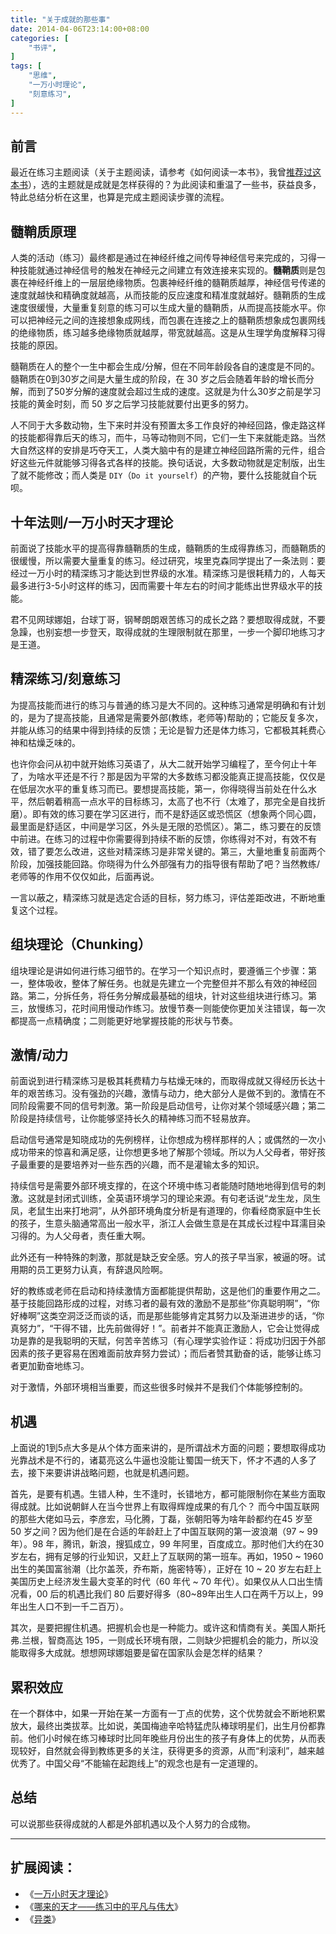 ```yaml
---
title: "关于成就的那些事"
date: 2014-04-06T23:14:00+08:00
categories: [
    "书评",
]
tags: [
    "思维",
    "一万小时理论",
    "刻意练习",
]
---
```


## 前言

最近在练习主题阅读（关于主题阅读，请参考《如何阅读一本书》，我曾[推荐过这本书](/post/2010/2010-12-02-how-to-reading/)），选的主题就是成就是怎样获得的？为此阅读和重温了一些书，获益良多，特此总结分析在这里，也算是完成主题阅读步骤的流程。

<!--more-->

## 髓鞘质原理

人类的活动（练习）最终都是通过在神经纤维之间传导神经信号来完成的，习得一种技能就通过神经信号的触发在神经元之间建立有效连接来实现的。**髓鞘质**则是包裹在神经纤维上的一层层绝缘物质。包裹神经纤维的髓鞘质越厚，神经信号传递的速度就越快和精确度就越高，从而技能的反应速度和精准度就越好。髓鞘质的生成速度很缓慢，大量重复刻意的练习可以生成大量的髓鞘质，从而提高技能水平。你可以把神经元之间的连接想象成网线，而包裹在连接之上的髓鞘质想象成包裹网线的绝缘物质，练习越多绝缘物质就越厚，带宽就越高。这是从生理学角度解释习得技能的原因。

髓鞘质在人的整个一生中都会生成/分解，但在不同年龄段各自的速度是不同的。髓鞘质在0到30岁之间是大量生成的阶段，在 30 岁之后会随着年龄的增长而分解，而到了50岁分解的速度就会超过生成的速度。这就是为什么30岁之前是学习技能的黄金时刻，而 50 岁之后学习技能就要付出更多的努力。

人不同于大多数动物，生下来时并没有预置太多工作良好的神经回路，像走路这样的技能都得靠后天的练习，而牛，马等动物则不同，它们一生下来就能走路。当然大自然这样的安排是巧夺天工，人类大脑中有的是建立神经回路所需的元件，组合好这些元件就能够习得各式各样的技能。换句话说，大多数动物就是定制版，出生了就不能修改；而人类是 `DIY`（`Do it yourself`）的产物，要什么技能就自个玩呗。

## 十年法则/一万小时天才理论

前面说了技能水平的提高得靠髓鞘质的生成，髓鞘质的生成得靠练习，而髓鞘质的很缓慢，所以需要大量重复的练习。经过研究，埃里克森同学提出了一条法则：要经过一万小时的精深练习才能达到世界级的水准。精深练习是很耗精力的，人每天最多进行3-5小时这样的练习，因而需要十年左右的时间才能练出世界级水平的技能。

君不见网球娜姐，台球丁哥，钢琴朗朗艰苦练习的成长之路？要想取得成就，不要急躁，也别妄想一步登天，取得成就的生理限制就在那里，一步一个脚印地练习才是王道。

## 精深练习/刻意练习

为提高技能而进行的练习与普通的练习是大不同的。这种练习通常是明确和有计划的，是为了提高技能，且通常是需要外部(教练，老师等)帮助的；它能反复多次，并能从练习的结果中得到持续的反馈；无论是智力还是体力练习，它都极其耗费心神和枯燥乏味的。

也许你会问从初中就开始练习英语了，从大二就开始学习编程了，至今何止十年了，为啥水平还是不行？那是因为平常的大多数练习都没能真正提高技能，仅仅是在低层次水平的重复练习而已。要想提高技能，第一，你得晓得当前处在什么水平，然后朝着稍高一点水平的目标练习，太高了也不行（太难了，那完全是自找折磨）。即有效的练习要在学习区进行，而不是舒适区或恐慌区（想象两个同心圆，最里面是舒适区，中间是学习区，外头是无限的恐慌区）。第二，练习要在的反馈中前进。在练习的过程中你需要得到持续不断的反馈，你练得对不对，有效不有效，错了要怎么改进，这些对精深练习是非常关键的。第三，大量地重复前面两个阶段，加强技能回路。你晓得为什么外部强有力的指导很有帮助了吧？当然教练/老师等的作用不仅仅如此，后面再说。

一言以蔽之，精深练习就是选定合适的目标，努力练习，评估差距改进，不断地重复这个过程。

## 组块理论（Chunking）

组块理论是讲如何进行练习细节的。在学习一个知识点时，要遵循三个步骤：第一，整体吸收，整体了解任务。也就是先建立一个完整但并不那么有效的神经回路。第二，分拆任务，将任务分解成最基础的组块，针对这些组块进行练习。第三，放慢练习，花时间用慢动作练习。放慢节奏一则能使你更加关注错误，每一次都提高一点精确度；二则能更好地掌握技能的形状与节奏。 

## 激情/动力

前面说到进行精深练习是极其耗费精力与枯燥无味的，而取得成就又得经历长达十年的艰苦练习。没有强劲的兴趣，激情与动力，绝大部分人是做不到的。激情在不同阶段需要不同的信号刺激。第一阶段是启动信号，让你对某个领域感兴趣；第二阶段是持续信号，让你能够坚持长久的精神练习而不轻易放弃。

启动信号通常是知晓成功的先例榜样，让你想成为榜样那样的人；或偶然的一次小成功带来的惊喜和满足感，让你想更多地了解那个领域。所以为人父母者，带好孩子最重要的是要培养对一些东西的兴趣，而不是灌输太多的知识。

持续信号是需要外部环境支撑的，在这个环境中练习者能随时随地地得到信号的刺激。这就是封闭式训练，全英语环境学习的理论来源。有句老话说“龙生龙，凤生凤，老鼠生出来打地洞”，从外部环境角度分析是有道理的，你看经商家庭中生长的孩子，生意头脑通常高出一般水平，浙江人会做生意是在其成长过程中耳濡目染习得的。为人父母者，责任重大啊。

此外还有一种特殊的刺激，那就是缺乏安全感。穷人的孩子早当家，被逼的呀。试用期的员工更努力认真，有辞退风险啊。

好的教练或老师在启动和持续激情方面都能提供帮助，这是他们的重要作用之二。基于技能回路形成的过程，对练习者的最有效的激励不是那些“你真聪明啊”，“你好棒啊”这类空洞泛泛而谈的话，而是那些能够肯定其努力以及渐进进步的话，“你真努力”，“干得不错，比先前做得好！”。前者并不能真正激励人，它会让觉得成功是靠的是我聪明的天赋，何苦辛苦练习（有心理学实验作证：将成功归因于外部因素的孩子更容易在困难面前放弃努力尝试）；而后者赞其勤奋的话，能够让练习者更加勤奋地练习。

对于激情，外部环境相当重要，而这些很多时候并不是我们个体能够控制的。

## 机遇

上面说的1到5点大多是从个体方面来讲的，是所谓战术方面的问题；要想取得成功光靠战术是不行的，诸葛亮这么牛逼也没能让蜀国一统天下，怀才不遇的人多了去，接下来要讲讲战略问题，也就是机遇问题。
 
首先，是要有机遇。生错人种，生不逢时，长错地方，都可能限制你在某些方面取得成就。比如说朝鲜人在当今世界上有取得辉煌成果的有几个？ 而今中国互联网的那些大佬如马云，李彦宏，马化腾，丁磊，张朝阳等为啥年龄都约在45 岁至 50 岁之间？因为他们是在合适的年龄赶上了中国互联网的第一波浪潮（97 ~ 99 年）。98 年，腾讯，新浪，搜狐成立，99 年阿里，百度成立。那时他们大约在30岁左右，拥有足够的行业知识，又赶上了互联网的第一班车。再如，1950 ~ 1960 出生的美国富翁潮（比尔盖茨，乔布斯，施密特等），正好在 10 ~ 20 岁左右赶上美国历史上经济发生最大变革的时代（60 年代 ~ 70 年代）。如果仅从人口出生情况看，00 后的机遇比我们 80 后要好得多（80~89年出生人口在两千万以上，99 年出生人口不到一千二百万）。 
 
其次，是要把握住机遇。把握机会也是一种能力。或许这和情商有关。美国人斯托弗.兰根，智商高达 195，一则成长环境有限，二则缺少把握机会的能力，所以没能取得多大成就。想想网球娜姐要是留在国家队会是怎样的结果？

## 累积效应

在一个群体中，如果一开始在某一方面有一丁点的优势，这个优势就会不断地积累放大，最终出类拔萃。比如说，美国梅迪辛哈特猛虎队棒球明星们，出生月份都靠前。他们小时候在练习棒球时比同年晚些月份出生的孩子有身体上的优势，从而表现较好，自然就会得到教练更多的关注，获得更多的资源，从而“利滚利”，越来越优秀了。中国父母“不能输在起跑线上”的观念也是有一定道理的。

## 总结

可以说那些获得成就的人都是外部机遇以及个人努力的合成物。

---

## 扩展阅读：
* 《[一万小时天才理论](http://book.douban.com/subject/4726323/)》  
* 《[哪来的天才——练习中的平凡与伟大](http://book.douban.com/subject/4010185/)》  
* 《[异类](http://book.douban.com/subject/3688489/)》
